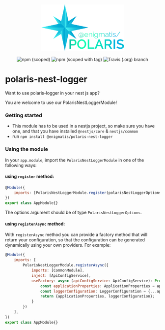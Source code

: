 <p align="center">
    <img height="150" src="https://github.com/Enigmatis/polaris-nest-logger/raw/master/polarisen.png" alt="polaris logo" /><br><br>
    <img alt="npm (scoped)" src="https://img.shields.io/npm/v/@enigmatis/polaris-nest-logger">
    <img alt="npm (scoped with tag)" src="https://img.shields.io/npm/v/@enigmatis/polaris-nest-logger/beta">
    <img alt="Travis (.org) branch" src="https://img.shields.io/travis/enigmatis/polaris-nest-logger/master">
</p>

# polaris-nest-logger

Want to use polaris-logger in your nest js app?

You are welcome to use our PolarisNestLoggerModule!

### Getting started
- This module has to be used in a nestjs project, so make sure you have one, and that you have installed `@nestjs/core` & `nestjs/common`
- run `npm install @enigmatis/polaris-nest-logger`

### Using the module

In your `app.module`, import the `PolarisNestLoggerModule` in one of the following ways:

#### using `register` method:
```javascript
@Module({
    imports: [PolarisNestLoggerModule.register(polarisNestLoggerOptions)],
})
export class AppModule{}
```
The options argument should be of type `PolarisNestLoggerOptions`.

#### using `registerAsync` method:
With `registerAsync` method you can provide a factory method that will return your configuration, so that the configuration can be generated dynamically using your own providers. For example:
```javascript
@Module({
    imports: [
        PolarisNestLoggerModule.registerAsync({
            imports: [CommonModule],
            inject: [ApiConfigService],
            useFactory: async (apiConfigService: ApiConfigService): Promise<PolarisNestLoggerOptions> => {
                const applicationProperties: ApplicationProperties = apiConfigService.config.app;
                const loggerConfiguration: LoggerConfiguration = {...apiConfigService.config.logger, loggerLevel: apiConfigService.config.logger.level};
                return {applicationProperties, loggerConfiguration};
            }
        }) 
    ],
})
export class AppModule{}
```
    
